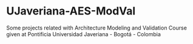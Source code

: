 # UJaveriana-AES-ModVal
Some projects related with Architecture Modeling and Validation Course given at Pontificia Universidad Javeriana - Bogotá - Colombia
